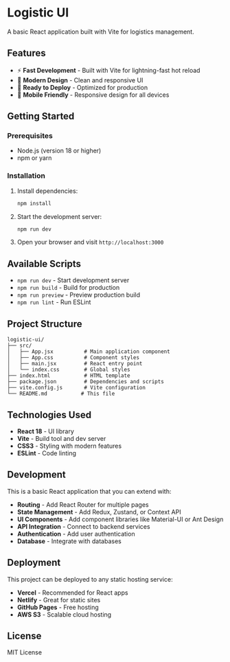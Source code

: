 # Logistic UI

A basic React application built with Vite for logistics management.

## Features

- ⚡ **Fast Development** - Built with Vite for lightning-fast hot reload
- 🎨 **Modern Design** - Clean and responsive UI
- 🚀 **Ready to Deploy** - Optimized for production
- 📱 **Mobile Friendly** - Responsive design for all devices

## Getting Started

### Prerequisites

- Node.js (version 18 or higher)
- npm or yarn

### Installation

1. Install dependencies:
   ```bash
   npm install
   ```

2. Start the development server:
   ```bash
   npm run dev
   ```

3. Open your browser and visit `http://localhost:3000`

## Available Scripts

- `npm run dev` - Start development server
- `npm run build` - Build for production
- `npm run preview` - Preview production build
- `npm run lint` - Run ESLint

## Project Structure

```
logistic-ui/
├── src/
│   ├── App.jsx          # Main application component
│   ├── App.css          # Component styles
│   ├── main.jsx         # React entry point
│   └── index.css        # Global styles
├── index.html           # HTML template
├── package.json         # Dependencies and scripts
├── vite.config.js       # Vite configuration
└── README.md           # This file
```

## Technologies Used

- **React 18** - UI library
- **Vite** - Build tool and dev server
- **CSS3** - Styling with modern features
- **ESLint** - Code linting

## Development

This is a basic React application that you can extend with:

- **Routing** - Add React Router for multiple pages
- **State Management** - Add Redux, Zustand, or Context API
- **UI Components** - Add component libraries like Material-UI or Ant Design
- **API Integration** - Connect to backend services
- **Authentication** - Add user authentication
- **Database** - Integrate with databases

## Deployment

This project can be deployed to any static hosting service:

- **Vercel** - Recommended for React apps
- **Netlify** - Great for static sites
- **GitHub Pages** - Free hosting
- **AWS S3** - Scalable cloud hosting

## License

MIT License 